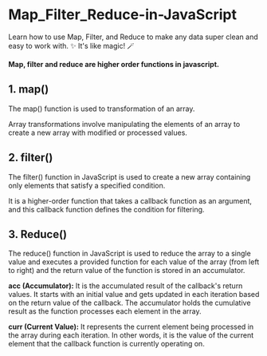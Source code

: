# Map_Filter_Reduce-in-JavaScript
Learn how to use Map, Filter, and Reduce to make any data super clean and easy to work with. ✨ It's like magic! 🪄

**Map, filter and reduce are higher order functions in javascript.**

## **1. map()**

The map() function is used to transformation of an array.

Array transformations involve manipulating the elements of an array to create a new array with modified or processed values.

## **2. filter()**

The filter() function in JavaScript is used to create a new array containing only elements that satisfy a specified condition. 

It is a higher-order function that takes a callback function as an argument, and this callback function defines the condition for filtering.

## **3. Reduce()**

The reduce() function in JavaScript is used to reduce the array to a single value and executes a provided function for each value of the array (from left to right) and the return value of the function is stored in an accumulator. 

**acc (Accumulator):** It is the accumulated result of the callback's return values. It starts with an initial value and gets updated in each iteration based on the return value of the callback. The accumulator holds the cumulative result as the function processes each element in the array.

**curr (Current Value):** It represents the current element being processed in the array during each iteration. In other words, it is the value of the current element that the callback function is currently operating on. 
